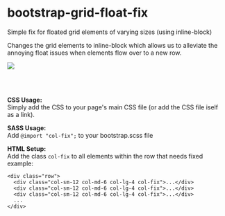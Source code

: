 # bootstrap-grid-float-fix
Simple fix for floated grid elements of varying sizes (using inline-block)

Changes the grid elements to inline-block which allows us to alleviate the annoying float issues when elements flow over to a new row.

<img src="http://i60.tinypic.com/apcwet.jpg"/>


<br/><br/>

<b>CSS Usage:</b><br/>
Simply add the CSS to your page's main CSS file (or add the CSS file iself as a link).

<b>SASS Usage:</b><br/>
Add `@import "col-fix";` to your bootstrap.scss file

<b>HTML Setup:</b><br/>
Add the class `col-fix` to all elements within the row that needs fixed<br/>
example: 
```
<div class="row">
  <div class="col-sm-12 col-md-6 col-lg-4 col-fix">...</div>
  <div class="col-sm-12 col-md-6 col-lg-4 col-fix">...</div>
  <div class="col-sm-12 col-md-6 col-lg-4 col-fix">...</div>
  ...
</div>
```
